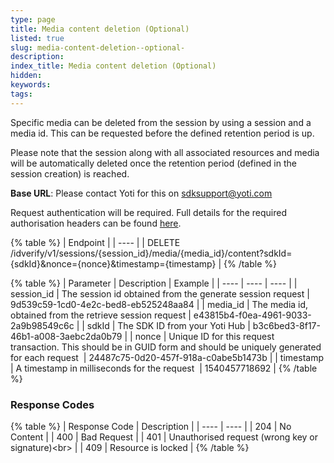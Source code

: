 ```yaml
---
type: page
title: Media content deletion (Optional)
listed: true
slug: media-content-deletion--optional-
description: 
index_title: Media content deletion (Optional)
hidden: 
keywords: 
tags: 
---
```


Specific media can be deleted from the session by using a session and a media id. This can be requested before the defined retention period is up.

Please note that the session along with all associated resources and media will be automatically deleted once the retention period (defined in the session creation) is reached.

**Base URL**: Please contact Yoti for this on [sdksupport@yoti.com](mailto:sdksupport@yoti.com)

Request authentication will be required. Full details for the required authorisation headers can be found [here](/yoti-doc-scan/authentication-and-headers).

{% table %}
| Endpoint | 
| ---- | 
| DELETE /idverify/v1/sessions/{session_id}/media/{media_id}/content?sdkId={sdkId}&amp;nonce={nonce}&amp;timestamp={timestamp} | 
{% /table %}

{% table %}
| Parameter | Description | Example | 
| ---- | ---- | ---- | 
| session_id | The session id obtained from the generate session request | 9d539c59-1cd0-4e2c-bed8-eb525248aa84 | 
| media_id | The media id, obtained from the retrieve session request | e43815b4-f0ea-4961-9033-2a9b98549c6c | 
| sdkId | The SDK ID from your Yoti Hub | b3c6bed3-8f17-46b1-a008-3aebc2da0b79 | 
| nonce | Unique ID for this request transaction. This should be in GUID form and should be uniquely generated for each request&nbsp; | 24487c75-0d20-457f-918a-c0abe5b1473b | 
| timestamp | A timestamp in milliseconds for the request&nbsp; | 1540457718692 | 
{% /table %}

### Response Codes

{% table %}
| Response Code | Description | 
| ---- | ---- | 
| 204 | No Content | 
| 400 | Bad Request | 
| 401 | Unauthorised request (wrong key or signature)&lt;br&gt; | 
| 409 | Resource is locked | 
{% /table %}